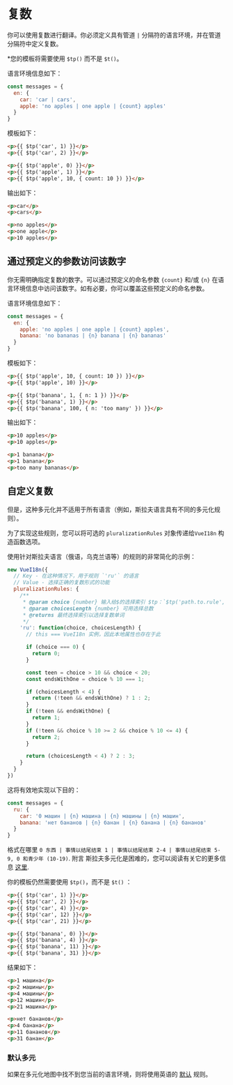# 复数

你可以使用复数进行翻译。你必须定义具有管道 `|` 分隔符的语言环境，并在管道分隔符中定义复数。

*您的模板将需要使用 `$tp()` 而不是 `$t()`。

语言环境信息如下：

```js
const messages = {
  en: {
    car: 'car | cars',
    apple: 'no apples | one apple | {count} apples'
  }
}
```

模板如下：

```html
<p>{{ $tp('car', 1) }}</p>
<p>{{ $tp('car', 2) }}</p>

<p>{{ $tp('apple', 0) }}</p>
<p>{{ $tp('apple', 1) }}</p>
<p>{{ $tp('apple', 10, { count: 10 }) }}</p>
```

输出如下：

```html
<p>car</p>
<p>cars</p>

<p>no apples</p>
<p>one apple</p>
<p>10 apples</p>
```

## 通过预定义的参数访问该数字

你无需明确指定复数的数字。可以通过预定义的命名参数 `{count}` 和/或 `{n}` 在语言环境信息中访问该数字。如有必要，你可以覆盖这些预定义的命名参数。

语言环境信息如下：

```js
const messages = {
  en: {
    apple: 'no apples | one apple | {count} apples',
    banana: 'no bananas | {n} banana | {n} bananas'
  }
}
```

模板如下：

```html
<p>{{ $tp('apple', 10, { count: 10 }) }}</p>
<p>{{ $tp('apple', 10) }}</p>

<p>{{ $tp('banana', 1, { n: 1 }) }}</p>
<p>{{ $tp('banana', 1) }}</p>
<p>{{ $tp('banana', 100, { n: 'too many' }) }}</p>
```

输出如下：

```html
<p>10 apples</p>
<p>10 apples</p>

<p>1 banana</p>
<p>1 banana</p>
<p>too many bananas</p>
```


## 自定义复数

但是，这种多元化并不适用于所有语言（例如，斯拉夫语言具有不同的多元化规则）。

为了实现这些规则，您可以将可选的 `pluralizationRules` 对象传递给`VueI18n` 构造函数选项。

使用针对斯拉夫语言（俄语，乌克兰语等）的规则的非常简化的示例：
```js
new VueI18n({
  // Key - 在这种情况下，用于规则 `'ru'` 的语言
  // Value - 选择正确的复数形式的功能
  pluralizationRules: {
    /**
     * @param choice {number} 输入给$的选择索引 $tp：`$tp('path.to.rule', choiceIndex)`
     * @param choicesLength {number} 可用选择总数
     * @returns 最终选择索引以选择复数单词
     */
    'ru': function(choice, choicesLength) {
      // this === VueI18n 实例，因此本地属性也存在于此

      if (choice === 0) {
        return 0;
      }

      const teen = choice > 10 && choice < 20;
      const endsWithOne = choice % 10 === 1;

      if (choicesLength < 4) {
        return (!teen && endsWithOne) ? 1 : 2;
      }
      if (!teen && endsWithOne) {
        return 1;
      }
      if (!teen && choice % 10 >= 2 && choice % 10 <= 4) {
        return 2;
      }

      return (choicesLength < 4) ? 2 : 3;
    }
  }
})
```

这将有效地实现以下目的：

```javascript
const messages = {
  ru: {
    car: '0 машин | {n} машина | {n} машины | {n} машин',
    banana: 'нет бананов | {n} банан | {n} банана | {n} бананов'
  }
}
```
格式在哪里 `0 东西 | 事情以结尾结束 1 | 事情以结尾结束 2-4 | 事情以结尾结束 5-9, 0 和青少年 (10-19)`.
附言 斯拉夫多元化是困难的，您可以阅读有关它的更多信息 [这里](http://www.russianlessons.net/lessons/lesson11_main.php).

你的模板仍然需要使用 `$tp()`，而不是 `$t()` ：

```html
<p>{{ $tp('car', 1) }}</p>
<p>{{ $tp('car', 2) }}</p>
<p>{{ $tp('car', 4) }}</p>
<p>{{ $tp('car', 12) }}</p>
<p>{{ $tp('car', 21) }}</p>

<p>{{ $tp('banana', 0) }}</p>
<p>{{ $tp('banana', 4) }}</p>
<p>{{ $tp('banana', 11) }}</p>
<p>{{ $tp('banana', 31) }}</p>
```

结果如下：

```html
<p>1 машина</p>
<p>2 машины</p>
<p>4 машины</p>
<p>12 машин</p>
<p>21 машина</p>

<p>нет бананов</p>
<p>4 банана</p>
<p>11 бананов</p>
<p>31 банан</p>
```

### 默认多元

如果在多元化地图中找不到您当前的语言环境，则将使用英语的 [默认](#复数) 规则。
